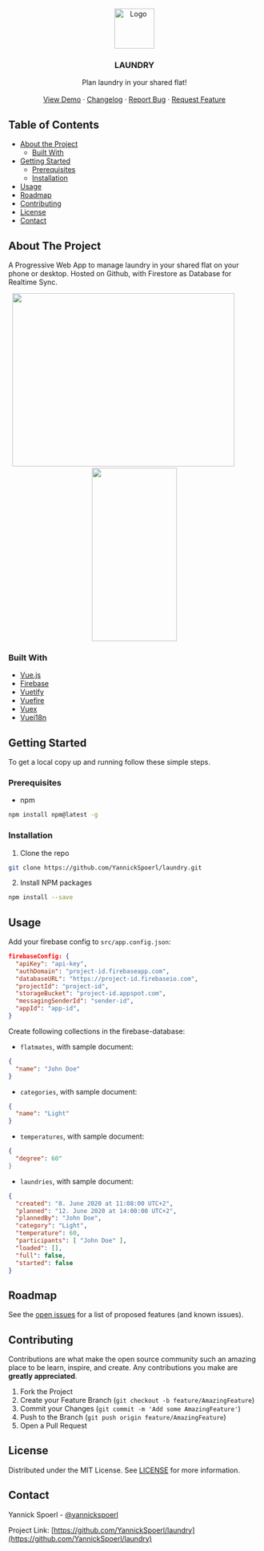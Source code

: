 <br />
<p align="center">
  <a href="https://github.com/YannickSpoerl/laundry">
    <img src="images/logo.png" alt="Logo" width="80" height="80">
  </a>

  <h3 align="center">LAUNDRY</h3>

  <p align="center">
    Plan laundry in your shared flat!
    <br />
    <br />
    <a href="https://laundry.yannickspoerl.de">View Demo</a>
    ·
    <a href="https://github.com/YannickSpoerl/laundry/blob/master/CHANGELOG.md">Changelog</a>
    ·
    <a href="https://github.com/YannickSpoerl/laundry/issues">Report Bug</a>
    ·
    <a href="https://github.com/YannickSpoerl/laundry/issues">Request Feature</a>
  </p>
</p>



<!-- TABLE OF CONTENTS -->
## Table of Contents

* [About the Project](#about-the-project)
  * [Built With](#built-with)
* [Getting Started](#getting-started)
  * [Prerequisites](#prerequisites)
  * [Installation](#installation)
* [Usage](#usage)
* [Roadmap](#roadmap)
* [Contributing](#contributing)
* [License](#license)
* [Contact](#contact)



<!-- ABOUT THE PROJECT -->
## About The Project

A Progressive Web App to manage laundry in your shared flat on your phone or desktop. Hosted on Github, with Firestore as Database for Realtime Sync.

<p align="center">
  <img src="https://user-images.githubusercontent.com/33640025/85009695-29d42580-b15f-11ea-98a5-812e3a185562.png" width="444" height="346"/>
  <!--   -->&nbsp;&nbsp;&nbsp;&nbsp;&nbsp;&nbsp;&nbsp;&nbsp;&nbsp;&nbsp;<!--   -->
  <img src="https://user-images.githubusercontent.com/33640025/85009696-2a6cbc00-b15f-11ea-964a-6fdaf70f665b.png" width="170" height="346"/>
</p>


### Built With

* [Vue.js](https://vuejs.org/)
* [Firebase](https://firebase.google.com/)
* [Vuetify](https://vuetifyjs.com)
* [Vuefire](https://vuefire.vuejs.org/)
* [Vuex](https://vuex.vuejs.org/)
* [Vuei18n](https://kazupon.github.io/vue-i18n/)



<!-- GETTING STARTED -->
## Getting Started

To get a local copy up and running follow these simple steps.

### Prerequisites

* npm
```sh
npm install npm@latest -g
```

### Installation
 
1. Clone the repo
```sh
git clone https://github.com/YannickSpoerl/laundry.git
```
2. Install NPM packages
```sh
npm install --save
```



<!-- USAGE EXAMPLES -->
## Usage

Add your firebase config to ``src/app.config.json``:
```json
firebaseConfig: {
  "apiKey": "api-key",
  "authDomain": "project-id.firebaseapp.com",
  "databaseURL": "https://project-id.firebaseio.com",
  "projectId": "project-id",
  "storageBucket": "project-id.appspot.com",
  "messagingSenderId": "sender-id",
  "appId": "app-id",
}
```

Create following collections in the firebase-database:

- ``flatmates``, with sample document:
```json
{
  "name": "John Doe"
}
```

- ``categories``, with sample document:
```json
{
  "name": "Light"
}
```
- ``temperatures``, with sample document:
```json
{
  "degree": 60"
}
```

- ``laundries``, with sample document:
```json
{
  "created": "8. June 2020 at 11:08:00 UTC+2",
  "planned": "12. June 2020 at 14:00:00 UTC+2",
  "plannedBy": "John Doe",
  "category": "Light",
  "temperature": 60,
  "participants": [ "John Doe" ],
  "loaded": [],
  "full": false,
  "started": false
}
```

<!-- ROADMAP -->
## Roadmap

See the [open issues](https://github.com/YannickSpoerl/laundry/issues) for a list of proposed features (and known issues).



<!-- CONTRIBUTING -->
## Contributing

Contributions are what make the open source community such an amazing place to be learn, inspire, and create. Any contributions you make are **greatly appreciated**.

1. Fork the Project
2. Create your Feature Branch (`git checkout -b feature/AmazingFeature`)
3. Commit your Changes (`git commit -m 'Add some AmazingFeature'`)
4. Push to the Branch (`git push origin feature/AmazingFeature`)
5. Open a Pull Request



<!-- LICENSE -->
## License

Distributed under the MIT License. See [LICENSE](https://github.com/YannickSpoerl/laundry/blob/master/LICENSE.md) for more information.



<!-- CONTACT -->
## Contact

Yannick Spoerl - [@yannickspoerl](https://twitter.com/yannickspoerl)

Project Link: [https://github.com/YannickSpoerl/laundry](https://github.com/YannickSpoerl/laundry)